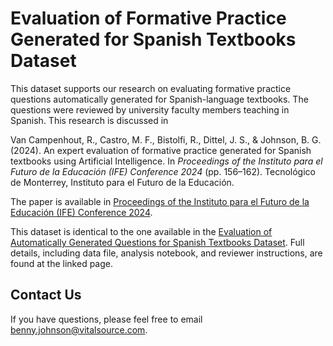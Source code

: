 # Evaluation of Formative Practice Generated for Spanish Textbooks Dataset

This dataset supports our research on evaluating formative practice
questions automatically generated for Spanish-language textbooks. The
questions were reviewed by university faculty members teaching in
Spanish. This research is discussed in

Van Campenhout, R., Castro, M. F., Bistolfi, R., Dittel, J. S., &
Johnson, B. G. (2024). An expert evaluation of formative practice
generated for Spanish textbooks using Artificial Intelligence. In
*Proceedings of the Instituto para el Futuro de la Educación (IFE)
Conference 2024* (pp. 156–162). Tecnológico de Monterrey, Instituto
para el Futuro de la Educación.

The paper is available in [Proceedings of the Instituto para el Futuro
de la Educación (IFE) Conference
2024](https://drive.google.com/file/d/12i20aPeHYziygQ_oypLX9X0Ja5G1BFJw/view).

This dataset is identical to the one available in the [Evaluation of
Automatically Generated Questions for Spanish Textbooks
Dataset](https://github.com/vitalsource/data/tree/main/ijaied-2024). Full
details, including data file, analysis notebook, and reviewer
instructions, are found at the linked page.

## Contact Us

If you have questions, please feel free to email
[benny.johnson@vitalsource.com](mailto:benny.johnson@vitalsource.com).
